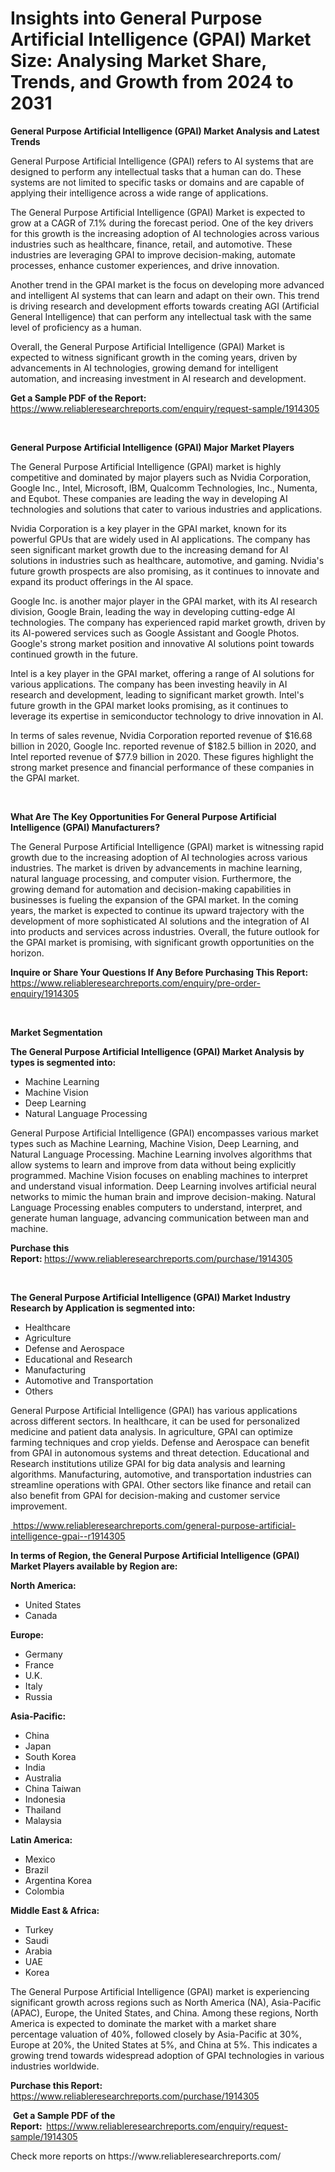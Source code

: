 <p><h1>Insights into General Purpose Artificial Intelligence (GPAI) Market Size: Analysing Market Share, Trends, and Growth from 2024 to 2031</h1></p><p><strong>General Purpose Artificial Intelligence (GPAI) Market Analysis and Latest Trends</strong></p>
<p><p>General Purpose Artificial Intelligence (GPAI) refers to AI systems that are designed to perform any intellectual tasks that a human can do. These systems are not limited to specific tasks or domains and are capable of applying their intelligence across a wide range of applications.</p><p>The General Purpose Artificial Intelligence (GPAI) Market is expected to grow at a CAGR of 7.1% during the forecast period. One of the key drivers for this growth is the increasing adoption of AI technologies across various industries such as healthcare, finance, retail, and automotive. These industries are leveraging GPAI to improve decision-making, automate processes, enhance customer experiences, and drive innovation.</p><p>Another trend in the GPAI market is the focus on developing more advanced and intelligent AI systems that can learn and adapt on their own. This trend is driving research and development efforts towards creating AGI (Artificial General Intelligence) that can perform any intellectual task with the same level of proficiency as a human.</p><p>Overall, the General Purpose Artificial Intelligence (GPAI) Market is expected to witness significant growth in the coming years, driven by advancements in AI technologies, growing demand for intelligent automation, and increasing investment in AI research and development.</p></p>
<p><strong>Get a Sample PDF of the Report:&nbsp;</strong> <a href="https://www.reliableresearchreports.com/enquiry/request-sample/1914305">https://www.reliableresearchreports.com/enquiry/request-sample/1914305</a></p>
<p>&nbsp;</p>
<p><strong>General Purpose Artificial Intelligence (GPAI) Major Market Players</strong></p>
<p><p>The General Purpose Artificial Intelligence (GPAI) market is highly competitive and dominated by major players such as Nvidia Corporation, Google Inc., Intel, Microsoft, IBM, Qualcomm Technologies, Inc., Numenta, and Equbot. These companies are leading the way in developing AI technologies and solutions that cater to various industries and applications.</p><p>Nvidia Corporation is a key player in the GPAI market, known for its powerful GPUs that are widely used in AI applications. The company has seen significant market growth due to the increasing demand for AI solutions in industries such as healthcare, automotive, and gaming. Nvidia's future growth prospects are also promising, as it continues to innovate and expand its product offerings in the AI space.</p><p>Google Inc. is another major player in the GPAI market, with its AI research division, Google Brain, leading the way in developing cutting-edge AI technologies. The company has experienced rapid market growth, driven by its AI-powered services such as Google Assistant and Google Photos. Google's strong market position and innovative AI solutions point towards continued growth in the future.</p><p>Intel is a key player in the GPAI market, offering a range of AI solutions for various applications. The company has been investing heavily in AI research and development, leading to significant market growth. Intel's future growth in the GPAI market looks promising, as it continues to leverage its expertise in semiconductor technology to drive innovation in AI.</p><p>In terms of sales revenue, Nvidia Corporation reported revenue of $16.68 billion in 2020, Google Inc. reported revenue of $182.5 billion in 2020, and Intel reported revenue of $77.9 billion in 2020. These figures highlight the strong market presence and financial performance of these companies in the GPAI market.</p></p>
<p>&nbsp;</p>
<p><strong>What Are The Key Opportunities For General Purpose Artificial Intelligence (GPAI) Manufacturers?</strong></p>
<p><p>The General Purpose Artificial Intelligence (GPAI) market is witnessing rapid growth due to the increasing adoption of AI technologies across various industries. The market is driven by advancements in machine learning, natural language processing, and computer vision. Furthermore, the growing demand for automation and decision-making capabilities in businesses is fueling the expansion of the GPAI market. In the coming years, the market is expected to continue its upward trajectory with the development of more sophisticated AI solutions and the integration of AI into products and services across industries. Overall, the future outlook for the GPAI market is promising, with significant growth opportunities on the horizon.</p></p>
<p><strong>Inquire or Share Your Questions If Any Before Purchasing This Report:</strong> <a href="https://www.reliableresearchreports.com/enquiry/pre-order-enquiry/1914305">https://www.reliableresearchreports.com/enquiry/pre-order-enquiry/1914305</a></p>
<p>&nbsp;</p>
<p><strong>Market Segmentation</strong></p>
<p><strong>The General Purpose Artificial Intelligence (GPAI) Market Analysis by types is segmented into:</strong></p>
<p><ul><li>Machine Learning</li><li>Machine Vision</li><li>Deep Learning</li><li>Natural Language Processing</li></ul></p>
<p><p>General Purpose Artificial Intelligence (GPAI) encompasses various market types such as Machine Learning, Machine Vision, Deep Learning, and Natural Language Processing. Machine Learning involves algorithms that allow systems to learn and improve from data without being explicitly programmed. Machine Vision focuses on enabling machines to interpret and understand visual information. Deep Learning involves artificial neural networks to mimic the human brain and improve decision-making. Natural Language Processing enables computers to understand, interpret, and generate human language, advancing communication between man and machine.</p></p>
<p><strong>Purchase this Report:&nbsp;</strong><a href="https://www.reliableresearchreports.com/purchase/1914305">https://www.reliableresearchreports.com/purchase/1914305</a></p>
<p>&nbsp;</p>
<p><strong>The General Purpose Artificial Intelligence (GPAI) Market Industry Research by Application is segmented into:</strong></p>
<p><ul><li>Healthcare</li><li>Agriculture</li><li>Defense and Aerospace</li><li>Educational and Research</li><li>Manufacturing</li><li>Automotive and Transportation</li><li>Others</li></ul></p>
<p><p>General Purpose Artificial Intelligence (GPAI) has various applications across different sectors. In healthcare, it can be used for personalized medicine and patient data analysis. In agriculture, GPAI can optimize farming techniques and crop yields. Defense and Aerospace can benefit from GPAI in autonomous systems and threat detection. Educational and Research institutions utilize GPAI for big data analysis and learning algorithms. Manufacturing, automotive, and transportation industries can streamline operations with GPAI. Other sectors like finance and retail can also benefit from GPAI for decision-making and customer service improvement.</p></p>
<p><a href="https://www.reliableresearchreports.com/general-purpose-artificial-intelligence-gpai--r1914305">&nbsp;https://www.reliableresearchreports.com/general-purpose-artificial-intelligence-gpai--r1914305</a></p>
<p><strong>In terms of Region, the General Purpose Artificial Intelligence (GPAI) Market Players available by Region are:</strong></p>
<p>
    <p> <strong> North America: </strong>
        <ul>
            <li>United States</li>
            <li>Canada</li>
        </ul>
        </p> 
    <p> <strong> Europe: </strong>
        <ul>
            <li>Germany</li>
            <li>France</li>
            <li>U.K.</li>
            <li>Italy</li>
            <li>Russia</li>
        </ul>
        </p> 
    <p> <strong> Asia-Pacific: </strong>
        <ul>
            <li>China</li>
            <li>Japan</li>
            <li>South Korea</li>
            <li>India</li>
            <li>Australia</li>
            <li>China Taiwan</li>
            <li>Indonesia</li>
            <li>Thailand</li>
            <li>Malaysia</li>
        </ul>
        </p> 
    <p> <strong> Latin America: </strong>
        <ul>
            <li>Mexico</li>
            <li>Brazil</li>
            <li>Argentina Korea</li>
            <li>Colombia</li>
        </ul>
        </p> 
    <p> <strong> Middle East & Africa: </strong>
        <ul>
            <li>Turkey</li>
            <li>Saudi</li>
            <li>Arabia</li>
            <li>UAE</li>
            <li>Korea</li>
        </ul>
    </p>
    </p>
<p><p>The General Purpose Artificial Intelligence (GPAI) market is experiencing significant growth across regions such as North America (NA), Asia-Pacific (APAC), Europe, the United States, and China. Among these regions, North America is expected to dominate the market with a market share percentage valuation of 40%, followed closely by Asia-Pacific at 30%, Europe at 20%, the United States at 5%, and China at 5%. This indicates a growing trend towards widespread adoption of GPAI technologies in various industries worldwide.</p></p>
<p><strong>Purchase this Report: </strong><a href="https://www.reliableresearchreports.com/purchase/1914305">https://www.reliableresearchreports.com/purchase/1914305</a></p>
<p>&nbsp;<strong>Get a Sample PDF of the Report:&nbsp;&nbsp;</strong><a href="https://www.reliableresearchreports.com/enquiry/request-sample/1914305">https://www.reliableresearchreports.com/enquiry/request-sample/1914305</a></p>
<p><strong></strong></p>
<p>Check more reports on https://www.reliableresearchreports.com/</p>